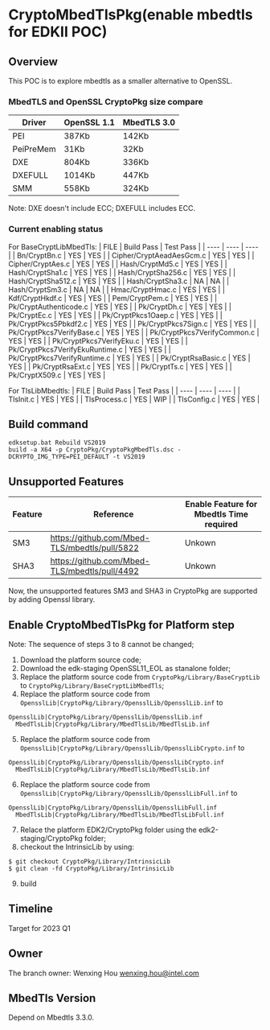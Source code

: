# CryptoMbedTlsPkg(enable mbedtls for EDKII POC)

## Overview
This POC is to explore mbedtls as a smaller alternative to OpenSSL.

### MbedTLS and OpenSSL CryptoPkg size compare

|  Driver  | OpenSSL 1.1  |  MbedTLS 3.0 |
|  ----  | ----  | ----  |
|  PEI  | 387Kb  | 142Kb |
|  PeiPreMem  | 31Kb  | 32Kb |
|  DXE  | 804Kb  | 336Kb  |
|  DXEFULL  | 1014Kb  | 447Kb  |
|  SMM  | 558Kb  | 324Kb  |

Note: DXE doesn't include ECC; DXEFULL includes ECC.

### Current enabling status

For BaseCryptLibMbedTls:
|  FILE  | Build Pass  | Test Pass |
|  ----  | ----  | ----  |
| Bn/CryptBn.c  | YES | YES |
| Cipher/CryptAeadAesGcm.c  | YES | YES |
| Cipher/CryptAes.c  | YES | YES |
| Hash/CryptMd5.c  | YES | YES |
| Hash/CryptSha1.c  | YES | YES |
| Hash/CryptSha256.c  | YES | YES |
| Hash/CryptSha512.c  | YES | YES |
| Hash/CryptSha3.c  | NA | NA |
| Hash/CryptSm3.c  | NA | NA |
| Hmac/CryptHmac.c  | YES | YES |
| Kdf/CryptHkdf.c  | YES | YES |
| Pem/CryptPem.c  | YES | YES |
| Pk/CryptAuthenticode.c  | YES | YES |
| Pk/CryptDh.c  | YES | YES |
| Pk/CryptEc.c  | YES | YES |
| Pk/CryptPkcs1Oaep.c  | YES | YES |
| Pk/CryptPkcs5Pbkdf2.c  | YES | YES |
| Pk/CryptPkcs7Sign.c  | YES | YES |
| Pk/CryptPkcs7VerifyBase.c  | YES | YES |
| Pk/CryptPkcs7VerifyCommon.c  | YES | YES |
| Pk/CryptPkcs7VerifyEku.c  | YES | YES |
| Pk/CryptPkcs7VerifyEkuRuntime.c  | YES | YES |
| Pk/CryptPkcs7VerifyRuntime.c  | YES | YES |
| Pk/CryptRsaBasic.c  | YES | YES |
| Pk/CryptRsaExt.c  | YES | YES |
| Pk/CryptTs.c  | YES | YES |
| Pk/CryptX509.c  | YES | YES |

For TlsLibMbedtls:
|  FILE  | Build Pass  | Test Pass |
|  ----  | ----  | ----  |
| TlsInit.c  | YES | YES |
| TlsProcess.c  | YES | WIP |
| TlsConfig.c  | YES | YES |

## Build command

   ```
   edksetup.bat Rebuild VS2019
   build -a X64 -p CryptoPkg/CryptoPkgMbedTls.dsc -DCRYPTO_IMG_TYPE=PEI_DEFAULT -t VS2019
   ```

## Unsupported Features

|  Feature  | Reference  | Enable Feature for Mbedtls Time required |
|  ----  | ----  | ----  |
| SM3 | https://github.com/Mbed-TLS/mbedtls/pull/5822 | Unkown |
| SHA3  | https://github.com/Mbed-TLS/mbedtls/pull/4492 | Unkown |

Now, the unsupported features SM3 and SHA3 in CryptoPkg are supported by adding Openssl library.

## Enable CryptoMbedTlsPkg for Platform step

Note: The sequence of steps 3 to 8 cannot be changed;
1. Download the platform source code;
2. Download the edk-staging OpenSSL11_EOL as stanalone folder;
3. Replace the platform source code from `CryptoPkg/Library/BaseCryptLib` to `CryptoPkg/Library/BaseCryptLibMbedTls`;
4. Replace the platform source code from `OpensslLib|CryptoPkg/Library/OpensslLib/OpensslLib.inf` to
```
OpensslLib|CryptoPkg/Library/OpensslLib/OpensslLib.inf
  MbedTlsLib|CryptoPkg/Library/MbedTlsLib/MbedTlsLib.inf
```
5. Replace the platform source code from `OpensslLib|CryptoPkg/Library/OpensslLib/OpensslLibCrypto.inf` to
```
OpensslLib|CryptoPkg/Library/OpensslLib/OpensslLibCrypto.inf
  MbedTlsLib|CryptoPkg/Library/MbedTlsLib/MbedTlsLib.inf
```
6. Replace the platform source code from `OpensslLib|CryptoPkg/Library/OpensslLib/OpensslLibFull.inf` to
```
OpensslLib|CryptoPkg/Library/OpensslLib/OpensslLibFull.inf
  MbedTlsLib|CryptoPkg/Library/MbedTlsLib/MbedTlsLibFull.inf
```
7. Relace the platform EDK2/CryptoPkg folder using the edk2-staging/CryptoPkg folder;
8. checkout the IntrinsicLib by using:
```
$ git checkout CryptoPkg/Library/IntrinsicLib
$ git clean -fd CryptoPkg/Library/IntrinsicLib
```
9. build

## Timeline
Target for 2023 Q1
## Owner
The branch owner: Wenxing Hou <wenxing.hou@intel.com>  
## MbedTls Version
Depend on Mbedtls 3.3.0.
